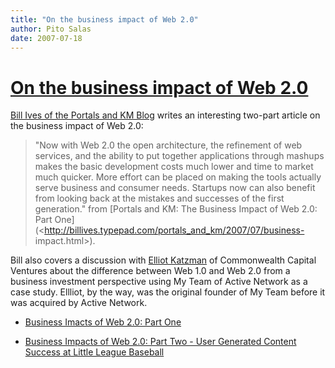 ```yaml
---
title: "On the business impact of Web 2.0"
author: Pito Salas
date: 2007-07-18
---
```

# [On the business impact of Web 2.0](None)




[Bill Ives of the Portals and KM Blog](<http://billives.typepad.com/>) writes
an interesting two-part article on the business impact of Web 2.0:

> "Now with Web 2.0 the open architecture, the refinement of web services, and
> the ability to put together applications through mashups makes the basic
> development costs much lower and time to market much quicker. More effort
> can be placed on making the tools actually serve business and consumer
> needs. Startups now can also benefit from looking back at the mistakes and
> successes of the first generation." from [Portals and KM: The Business
> Impact of Web 2.0: Part
> One](<http://billives.typepad.com/portals_and_km/2007/07/business-
> impact.html>).

Bill also covers a discussion with [Elliot
Katzman](<http://ccvlp.com/get.asp?section=12&get=20>) of Commonwealth Capital
Ventures about the difference between Web 1.0 and Web 2.0 from a business
investment perspective using My Team of Active Network as a case study.
Ellliot, by the way, was the original founder of My Team before it was
acquired by Active Network.

  * [Business Imacts of Web 2.0: Part One](<http://billives.typepad.com/portals_and_km/2007/07/business-impact.html>)

  * [Business Impacts of Web 2.0: Part Two - User Generated Content Success at Little League Baseball](<http://billives.typepad.com/portals_and_km/2007/07/business-impa-1.html>)



